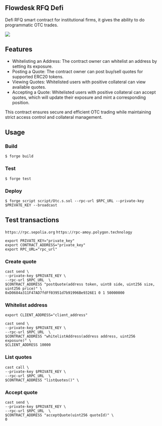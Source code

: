 ## Flowdesk RFQ Defi

Defi RFQ smart contract for institutional firms, it gives the ability to do programmatic OTC trades.

<img src="https://img.shields.io/badge/Solidity-e6e6e6?style=for-the-badge&logo=solidity&logoColor=black" />

## Features

- Whitelisting an Address: The contract owner can whitelist an address by setting its exposure.
- Posting a Quote: The contract owner can post buy/sell quotes for supported ERC20 tokens.
- Viewing Quotes: Whitelisted users with positive collateral can view available quotes.
- Accepting a Quote: Whitelisted users with positive collateral can accept quotes, which will update their exposure and mint a corresponding position.

This contract ensures secure and efficient OTC trading while maintaining strict access control and collateral management.

## Usage

### Build

```shell
$ forge build
```

### Test

```shell
$ forge test
```

### Deploy

```shell
$ forge script script/Otc.s.sol --rpc-url $RPC_URL --private-key $PRIVATE_KEY --broadcast
```

## Test transactions

`https://rpc.sepolia.org`
`https://rpc-amoy.polygon.technology`

```
export PRIVATE_KEY="private_key"
export CONTRACT_ADDRESS="private_key"
export RPC_URL="rpc_url"
```

### Create quote

```
cast send \
--private-key $PRIVATE_KEY \
--rpc-url $RPC_URL  \
$CONTRACT_ADDRESS "postQuote(address token, uint8 side, uint256 size, uint256 price)" \
0xD0684a311F47AD7fdFf03951d7b91996Be9326E1 0 1 50000000
```

### Whitelist address

```
export CLIENT_ADDRESS="client_address"

cast send \
--private-key $PRIVATE_KEY \
--rpc-url $RPC_URL  \
$CONTRACT_ADDRESS "whitelistAddress(address address, uint256 exposure)" \
$CLIENT_ADDRESS 10000

```

### List quotes

```
cast call \
--private-key $PRIVATE_KEY \
--rpc-url $RPC_URL  \
$CONTRACT_ADDRESS "listQuotes()" \
```

### Accept quote

```
cast send \
--private-key $PRIVATE_KEY \
--rpc-url $RPC_URL  \
$CONTRACT_ADDRESS "acceptQuote(uint256 quoteId)" \
0
```
